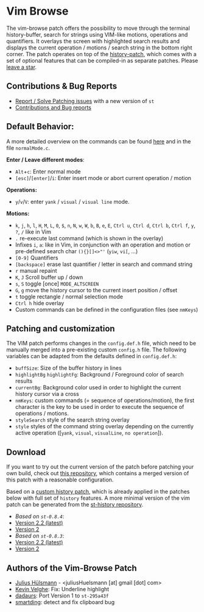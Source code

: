 Vim Browse
==========
The vim-browse patch offers the possibility to move through the terminal history-buffer, search for strings using VIM-like motions, operations and quantifiers. It overlays the screen with highlighted search results and displays the current operation / motions / search string in the bottom right corner. The patch operates on top of the [history-patch](https://github.com/juliusHuelsmann/st-history-vim), which comes with a set of optional features that can be compiled-in as separate patches. Please [leave a star](https://github.com/juliusHuelsmann/st-history-vim).

Contributions & Bug Reports
---------------------------
* [Report / Solve Patching issues](https://github.com/juliusHuelsmann/st) with a new version of `st`
* [Contributions and Bug reports](https://github.com/juliusHuelsmann/st-history-vim)


Default Behavior:
-----------------
A more detailed overview on the commands can be found [here](https://github.com/juliusHuelsmann/st-history-vim/wiki/Vim-browse-manual) and in the file `normalMode.c`.

**Enter / Leave different modes**:

- `Alt`+`c`: Enter normal mode
- `[esc]`/`[enter]`/`i`: Enter insert mode or abort current operation / motion

**Operations:**

- `y`/`v`/`V`: enter `yank` / `visual` / `visual line` mode.

**Motions:**

- `k`, `j`, `h`, `l`, `H`, `M`, `L`, `0`, `$`, `n`, `N`, `w`, `W`, `b`, `B`, `e`, `E`, `Ctrl u`,
  `Ctrl d`, `Ctrl b`, `Ctrl f`, `y`, `?`, `/` like in Vim
- `.` re-execute last command (which is shown in the overlay)
- Infixes `i`, `a`: like in Vim, in conjunction with an operation and motion or pre-defined search char `(){}[]<>"'` (`yiw`, `vi[`, ...)
- `[0-9]` Quantifiers
- `[backspace]` erase last quantifier / letter in search and command string
- `r` manual repaint
- `K`, `J` Scroll buffer up / down
- `s`, `S` toggle [once] `MODE_ALTSCREEN`
- `G`, `g` move the history cursor to the current insert position / offset
- `t` toggle rectangle / normal selection mode
- `Ctrl h` hide overlay
- Custom commands can be defined in the configuration files (see `nmKeys`)

Patching and customization
--------------------------
The VIM patch performs changes in the `config.def.h` file, which need to be manually merged into a pre-existing custom `config.h` file. The following variables can be adapted from the defaults defined in `config.def.h`:
- `buffSize`: Size of the buffer history in lines
- `highlightBg` `highlightFg`: Background / Foreground color of search results
- `currentBg`: Background color used in order to highlight the current history cursor via a cross
- `nmKeys`: custom commands (= sequence of operations/motion), the first character is the key to be used in order to execute the sequence of operations / motions.
- `styleSearch` style of the search string overlay
- `style` styles of the command string overlay depending on the currently active operation ([`yank`, `visual`, `visualLine`, `no operation`]).

Download
--------
If you want to try out the current version of the patch before patching your own build, check out [this repository](https://github.com/juliusHuelsmann/st), which contains a merged version of this patch with a reasonable configuration.

Based on a [custom history patch](https://github.com/juliusHuelsmann/st-history-vim), which is already applied in the patches below with full set of `history` features.  A more minimal version of the vim patch can be generated from the [st-history repository](https://github.com/juliusHuelsmann/st-history-vim).
- *Based on `st-0.8.4`*:
- [Version 2.2 (latest)](https://github.com/juliusHuelsmann/st/releases/download/vim2_2/st-meta-vim-full-20210425-43a395a-8.4.patch)
- [Version 2](st-vim-0.8.4.patch)
- *Based on `st-0.8.3`*:
- [Version 2.2 (latest)](https://github.com/juliusHuelsmann/st/releases/download/vim2_2/st-meta-vim-full-20210425-43a395a.diff)
- [Version 2](st-vim-0.8.3.patch)

Authors of the Vim-Browse Patch
--------------------------------
* [Julius Hülsmann](https://github.com/juliusHuelsmann) - <juliusHuelsmann [at] gmail [dot] com>
* [Kevin Velghe](https://github.com/paretje): Fix: Underline highlight
* [dadaurs](mailto:david.wiedemann@outlook.com): Port Version 1 to `st-295a43f`
* [smartding](https://github.com/smartding): detect and fix clipboard bug

